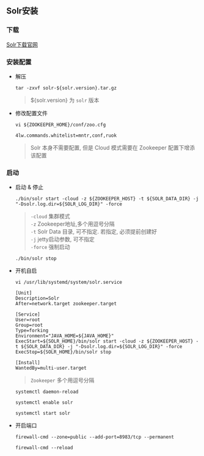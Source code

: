 ## Solr安装

### 下载

[Solr下载官网](http://archive.apache.org/dist/lucene/solr/)

### 安装配置

- 解压

  ```
  tar -zxvf solr-${solr.version}.tar.gz
  ```
  > ${solr.version} 为 `solr` 版本

- 修改配置文件

  ```
  vi ${ZOOKEEPER_HOME}/conf/zoo.cfg
  ```
  
  ```
  4lw.commands.whitelist=mntr,conf,ruok
  ```
  > Solr 本身不需要配置, 但是 Cloud 模式需要在 Zookeeper 配置下增添该配置
  
### 启动

- 启动 & 停止

  ```
  ./bin/solr start -cloud -z ${ZOOKEEPER_HOST} -t ${SOLR_DATA_DIR} -j "-Dsolr.log.dir=${SOLR_LOG_DIR}" -force
  ```
  > `-cloud` 集群模式<br/>`-z` Zookeeper地址,多个用逗号分隔<br/>`-t` Solr Data 目录, 可不指定. 若指定, 必须提前创建好<br/>`-j` jetty启动参数, 可不指定<br/>`-force` 强制启动
  
  ```
  ./bin/solr stop
  ```

- 开机自启

  ```
  vi /usr/lib/systemd/system/solr.service
  ```

  ```
  [Unit]
  Description=Solr
  After=network.target zookeeper.target
  
  [Service]
  User=root
  Group=root
  Type=forking
  Environment="JAVA_HOME=${JAVA_HOME}"
  ExecStart=${SOLR_HOME}/bin/solr start -cloud -z ${ZOOKEEPER_HOST} -t ${SOLR_DATA_DIR} -j "-Dsolr.log.dir=${SOLR_LOG_DIR}" -force
  ExecStop=${SOLR_HOME}/bin/solr stop
  
  [Install]
  WantedBy=multi-user.target
  ```
  > `Zookeeper` 多个用逗号分隔

  ```
  systemctl daemon-reload
  ```
  
  ```
  systemctl enable solr
  ```

  ```
  systemctl start solr
  ```

- 开启端口

  ```
  firewall-cmd --zone=public --add-port=8983/tcp --permanent
  ```
  
  ```
  firewall-cmd --reload
  ```
